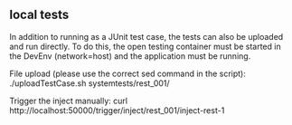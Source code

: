 ## local tests

In addition to running as a JUnit test case, the tests can also be uploaded and run directly.
To do this, the open testing container must be started in the DevEnv (network=host) and the application must be running.

File upload (please use the correct sed command in the script):
./uploadTestCase.sh  systemtests/rest_001/

Trigger the inject manually:
curl http://localhost:50000/trigger/inject/rest_001/inject-rest-1
